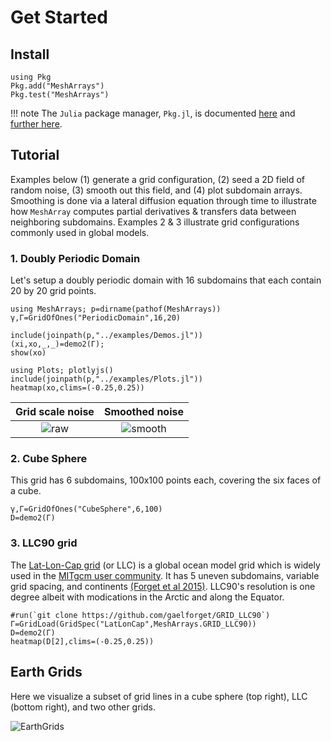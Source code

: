 # Get Started

## Install

```
using Pkg
Pkg.add("MeshArrays")
Pkg.test("MeshArrays")
```

!!! note
    The `Julia` package manager, `Pkg.jl`, is documented [here](https://docs.julialang.org/en/v1/) and [further here](https://julialang.github.io/Pkg.jl/v1/).

## Tutorial

Examples below (1) generate a grid configuration, (2) seed a 2D field of random noise, (3) smooth out this field, and (4) plot subdomain arrays. Smoothing is done via a lateral diffusion equation through time to illustrate how `MeshArray` computes partial derivatives & transfers data between neighboring subdomains. Examples 2 & 3 illustrate grid configurations commonly used in global models.

### 1. Doubly Periodic Domain

Let's setup a doubly periodic domain with 16 subdomains that each contain 20 by 20 grid points.

```
using MeshArrays; p=dirname(pathof(MeshArrays))
γ,Γ=GridOfOnes("PeriodicDomain",16,20)

include(joinpath(p,"../examples/Demos.jl"))
(xi,xo,_,_)=demo2(Γ);
show(xo)

using Plots; plotlyjs()
include(joinpath(p,"../examples/Plots.jl"))
heatmap(xo,clims=(-0.25,0.25))
```

Grid scale noise           |  Smoothed noise
:------------------------------:|:---------------------------------:
![raw](https://raw.githubusercontent.com/gaelforget/MeshArrays.jl/master/docs/images/noise_raw_16tiles.png)  |  ![smooth](https://raw.githubusercontent.com/gaelforget/MeshArrays.jl/master/docs/images/noise_smooth_16tiles.png)

### 2. Cube Sphere

This grid has 6 subdomains, 100x100 points each, covering the six faces of a cube.

```
γ,Γ=GridOfOnes("CubeSphere",6,100)
D=demo2(Γ)
```

### 3. LLC90 grid

The [Lat-Lon-Cap grid](http://www.geosci-model-dev.net/8/3071/2015/) (or LLC) is a global ocean model grid which is widely used in the [MITgcm user community](https://mitgcm.readthedocs.io/en/latest/). It has 5 uneven subdomains, variable grid spacing, and continents [(Forget et al 2015)](http://www.geosci-model-dev.net/8/3071/2015/). LLC90's resolution is one degree albeit with modications in the Arctic and along the Equator.

```
#run(`git clone https://github.com/gaelforget/GRID_LLC90`)
Γ=GridLoad(GridSpec("LatLonCap",MeshArrays.GRID_LLC90))
D=demo2(Γ)
heatmap(D[2],clims=(-0.25,0.25))
```

## Earth Grids

Here we visualize a subset of grid lines in a cube sphere (top right), LLC (bottom right), and two other grids.

![EarthGrids](https://raw.githubusercontent.com/gaelforget/MeshArrays.jl/master/docs/images/sphere_all.png)


